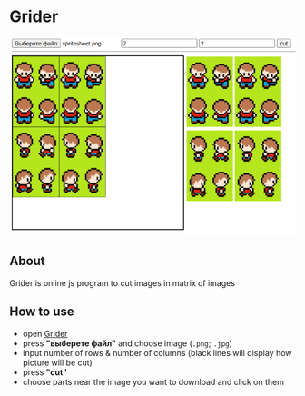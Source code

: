 # Grider

<img src="https://github.com/KiselkovD/Grider/blob/main/res/exemple.png" alt="example how it work" height="350"/>

## About

Grider is online js program to cut images in matrix of images

## How to use

- open [Grider](https://kiselkovd.github.io/Grider/)
- press **"выберете файл"** and choose image (`.png`; `.jpg`)
- input number of rows & number of columns (black lines will display how picture will be cut)
- press **"cut"**
- choose parts near the image you want to download and click on them

